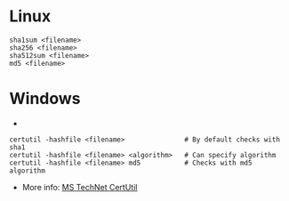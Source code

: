 # Linux

```
sha1sum <filename>
sha256 <filename>
sha512sum <filename>
md5 <filename>
```

# Windows
-
```
certutil -hashfile <filename>               # By default checks with sha1
certutil -hashfile <filename> <algorithm>   # Can specify algorithm
certutil -hashfile <filename> md5           # Checks with md5 algorithm
```
- More info: [MS TechNet CertUtil](https://technet.microsoft.com/en-us/library/cc732443(v=ws.11).aspx)

